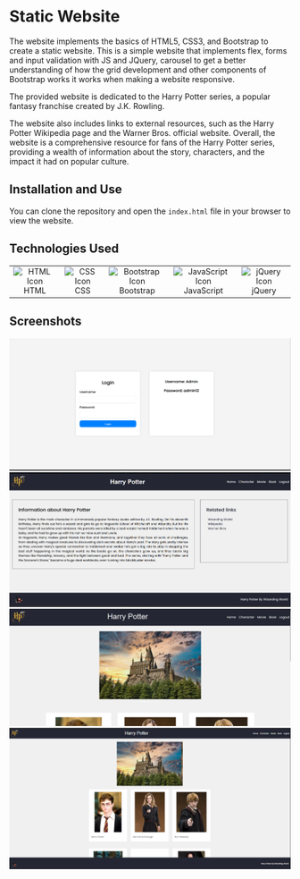 # Static Website

The website implements the basics of HTML5, CSS3, and Bootstrap to create a static website.
This is a simple website that implements flex, forms and input validation with JS and JQuery, carousel to get a better understanding of how the grid development and other components of Bootstrap works it works when making a website responsive.

The provided website is dedicated to the Harry Potter series, a popular fantasy franchise created by J.K. Rowling.

The website also includes links to external resources, such as the Harry Potter Wikipedia page and the Warner Bros. official website. Overall, the website is a comprehensive resource for fans of the Harry Potter series, providing a wealth of information about the story, characters, and the impact it had on popular culture.

## Installation and Use

You can clone the repository and open the `index.html` file in your browser to view the website.

## Technologies Used

<table>
    <tr>
      <td align="center">
          <img src="https://upload.wikimedia.org/wikipedia/commons/6/61/HTML5_logo_and_wordmark.svg" alt="HTML Icon" width="50px">
          <br>HTML
      </td>
      <td align="center">
          <img src="https://upload.wikimedia.org/wikipedia/commons/d/d5/CSS3_logo_and_wordmark.svg" alt="CSS Icon" width="50px">
          <br>CSS
      </td>
      <td align="center">
          <img src="https://upload.wikimedia.org/wikipedia/commons/b/b2/Bootstrap_logo.svg" alt="Bootstrap Icon" width="50px">
          <br>Bootstrap
      </td>
      <td align="center">
        <img src="https://upload.wikimedia.org/wikipedia/commons/9/99/Unofficial_JavaScript_logo_2.svg" alt="JavaScript Icon" width="50px">
        <br>JavaScript
      </td>
      <td align="center">
        <img src="https://upload.wikimedia.org/wikipedia/en/9/9e/JQuery_logo.svg" alt="jQuery Icon" width="50px">
        <br>jQuery
      </td>
    </tr>
</table>
 
## Screenshots

![Screenshot 1](https://github.com/mehtasoham214/Practical/blob/main/Screenshots/Static-2/image.png)
![Screenshot 2](https://github.com/mehtasoham214/Practical/blob/main/Screenshots/Static-2/image-1.png)
![Screenshot 3](https://github.com/mehtasoham214/Practical/blob/main/Screenshots/Static-2/image-2.png)
![Screenshot 4](https://github.com/mehtasoham214/Practical/blob/main/Screenshots/Static-2/image-3.png)
